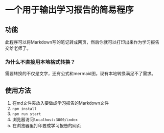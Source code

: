 # 一个用于输出学习报告的简易程序

## 功能

此程序可以将Markdown写的笔记转成网页，然后你就可以打印出来作为学习报告交给老师了。

### 为什么不直接用本地格式转换？

需要转换的不仅是文字，还有公式和mermaid图，现有本地转换满足不了需求。

## 使用方法

1. 在md文件夹放入要做成学习报告的Markdown文件
2. `npm install`
3. `npm run start`
4. 浏览器访问`localhost:3000/index`
5. 在浏览器里打印要成学习报告的网页